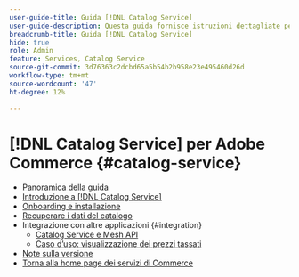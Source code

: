 ```yaml
---
user-guide-title: Guida [!DNL Catalog Service]
user-guide-description: Questa guida fornisce istruzioni dettagliate per l'utilizzo di  [!DNL Catalog Service]  per Adobe Commerce.
breadcrumb-title: Guida [!DNL Catalog Service]
hide: true
role: Admin
feature: Services, Catalog Service
source-git-commit: 3d76363c2dcbd65a5b54b2b958e23e495460d26d
workflow-type: tm+mt
source-wordcount: '47'
ht-degree: 12%

---
```


# [!DNL Catalog Service] per Adobe Commerce {#catalog-service}

- [Panoramica della guida](guide-overview.md)
- [Introduzione a  [!DNL Catalog Service]](overview.md)
- [Onboarding e installazione](installation.md)
- [Recuperare i dati del catalogo](graphql-queries.md)
- Integrazione con altre applicazioni {#integration}
   - [Catalog Service e Mesh API](mesh.md)
   - [Caso d’uso: visualizzazione dei prezzi tassati](taxes.md)
- [Note sulla versione](release-notes.md)
- [Torna alla home page dei servizi di Commerce](https://experienceleague.adobe.com/it/docs/commerce/user-guides/home)


